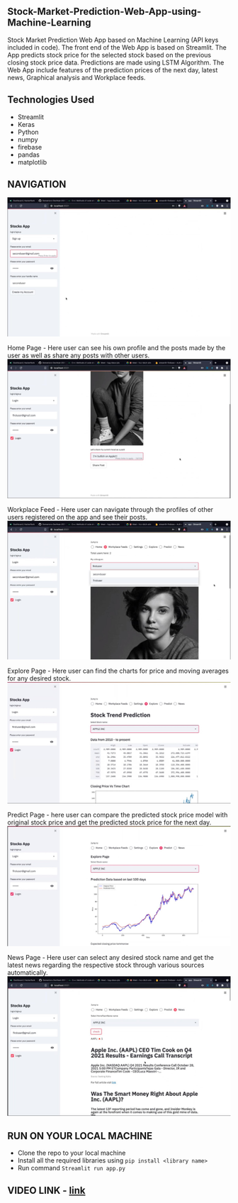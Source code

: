 ## Stock-Market-Prediction-Web-App-using-Machine-Learning
Stock Market Prediction Web App based on Machine Learning  (API keys included in code). The front end of the Web App is based on Streamlit. The App predicts stock price for the selected stock based on the previous closing stock price data. Predictions are made using LSTM Algorithm. The Web App include features of the prediction prices of the next day, latest news, Graphical analysis and Workplace feeds. 
## Technologies Used
 - Streamlit
 - Keras
 - Python
 - numpy
 - firebase
 - pandas
 - matplotlib

## NAVIGATION

![](asset/signup.jpg)

Home Page - Here user can see his own profile and the posts made by the user as well as share any posts with other users.
![](asset/Homepageposts.jpg)

Workplace Feed - Here user can navigate through the profiles of other users registered on the app and see their posts.
![](asset/listusers.jpg)

Explore Page - Here user can find the charts for price and moving averages for any desired stock.
![](asset/explore.jpg)

Predict Page - here user can compare the predicted stock price model with original stock price and get the predicted stock price for the next day.
![](asset/predict.jpg)

News Page - Here user can select any desired stock name and get the latest news regarding the respective stock through various sources automatically.
![](asset/Newstab.jpg)

## RUN ON YOUR LOCAL MACHINE
 - Clone the repo to your local machine
 - Install all the required libraries using `pip install <library name>`
 - Run command `Streamlit run app.py`

## VIDEO LINK - [link](https://youtu.be/iIg_74LQ8s8)
